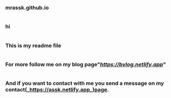 # <h3>mrassk.github.io
#  <h3>hi
#  <h3>This is my readme file
# <h3> For more follow me on my blog page"_https://bvlog.netlify.app_" 
#  <h3>And if you want to contact with me you send a message on my contact(_https://assk.netlify.app_)page.
